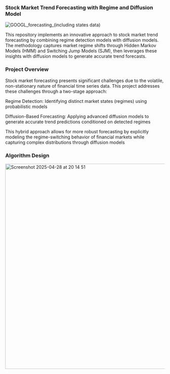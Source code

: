 ### Stock Market Trend Forecasting with Regime and Diffusion Model
![GOOGL_forecasting_(including states data)](https://github.com/user-attachments/assets/310d2b66-2d32-4730-9584-27519e2d2f97)

This repository implements an innovative approach to stock market trend forecasting by combining regime detection models with diffusion models. The methodology captures market regime shifts through Hidden Markov Models (HMM) and Switching Jump Models (SJM), then leverages these insights with diffusion models to generate accurate trend forecasts.

### Project Overview
Stock market forecasting presents significant challenges due to the volatile, non-stationary nature of financial time series data. This project addresses these challenges through a two-stage approach:

Regime Detection: Identifying distinct market states (regimes) using probabilistic models

Diffusion-Based Forecasting: Applying advanced diffusion models to generate accurate trend predictions conditioned on detected regimes

This hybrid approach allows for more robust forecasting by explicitly modeling the regime-switching behavior of financial markets while capturing complex distributions through diffusion models

### Algorithm Design
 <img width="648" alt="Screenshot 2025-04-28 at 20 14 51" src="https://github.com/user-attachments/assets/1aaebd7a-f9f9-4ed8-aca4-f23953f966f5" />
